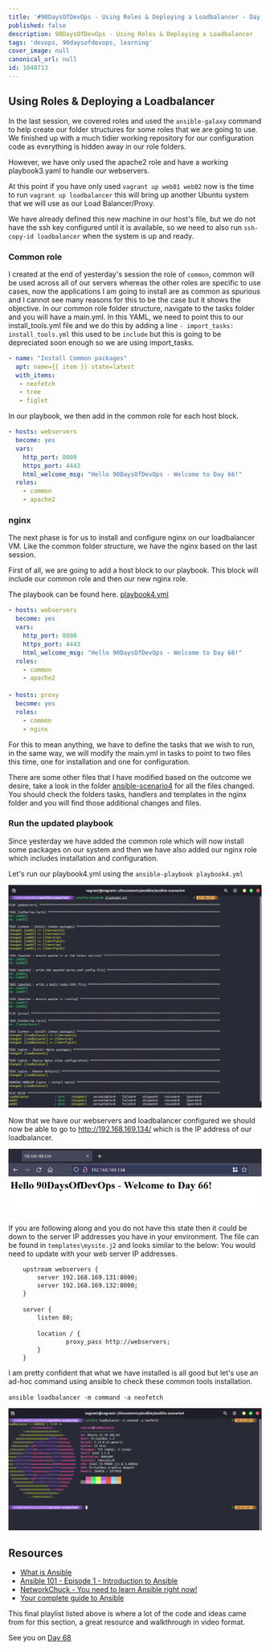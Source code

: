 ```yaml
---
title: '#90DaysOfDevOps - Using Roles & Deploying a Loadbalancer - Day 67'
published: false
description: 90DaysOfDevOps - Using Roles & Deploying a Loadbalancer
tags: 'devops, 90daysofdevops, learning'
cover_image: null
canonical_url: null
id: 1048713
---
```


## Using Roles & Deploying a Loadbalancer

In the last session, we covered roles and used the `ansible-galaxy` command to help create our folder structures for some roles that we are going to use. We finished up with a much tidier working repository for our configuration code as everything is hidden away in our role folders.

However, we have only used the apache2 role and have a working playbook3.yaml to handle our webservers.

At this point if you have only used `vagrant up web01 web02` now is the time to run `vagrant up loadbalancer` this will bring up another Ubuntu system that we will use as our Load Balancer/Proxy.

We have already defined this new machine in our host's file, but we do not have the ssh key configured until it is available, so we need to also run `ssh-copy-id loadbalancer` when the system is up and ready.

### Common role

I created at the end of yesterday's session the role of `common`, common will be used across all of our servers whereas the other roles are specific to use cases, now the applications I am going to install are as common as spurious and I cannot see many reasons for this to be the case but it shows the objective. In our common role folder structure, navigate to the tasks folder and you will have a main.yml. In this YAML, we need to point this to our install_tools.yml file and we do this by adding a line `- import_tasks: install_tools.yml` this used to be `include` but this is going to be depreciated soon enough so we are using import_tasks.

```Yaml
- name: "Install Common packages"
  apt: name={{ item }} state=latest
  with_items:
   - neofetch
   - tree
   - figlet
```

In our playbook, we then add in the common role for each host block.

```Yaml
- hosts: webservers
  become: yes
  vars:
    http_port: 8000
    https_port: 4443
    html_welcome_msg: "Hello 90DaysOfDevOps - Welcome to Day 66!"
  roles:
    - common
    - apache2
```

### nginx

The next phase is for us to install and configure nginx on our loadbalancer VM. Like the common folder structure, we have the nginx based on the last session.

First of all, we are going to add a host block to our playbook. This block will include our common role and then our new nginx role.

The playbook can be found here. [playbook4.yml](Days/../Configmgmt/ansible-scenario4/playbook4.yml)

```Yaml
- hosts: webservers
  become: yes
  vars:
    http_port: 8000
    https_port: 4443
    html_welcome_msg: "Hello 90DaysOfDevOps - Welcome to Day 66!"
  roles:
    - common
    - apache2

- hosts: proxy
  become: yes
  roles:
    - common
    - nginx
```

For this to mean anything, we have to define the tasks that we wish to run, in the same way, we will modify the main.yml in tasks to point to two files this time, one for installation and one for configuration.

There are some other files that I have modified based on the outcome we desire, take a look in the folder [ansible-scenario4](Days/Configmgmt/ansible-scenario4) for all the files changed. You should check the folders tasks, handlers and templates in the nginx folder and you will find those additional changes and files.

### Run the updated playbook

Since yesterday we have added the common role which will now install some packages on our system and then we have also added our nginx role which includes installation and configuration.

Let's run our playbook4.yml using the `ansible-playbook playbook4.yml`

![](Images/Day67_config1.png)

Now that we have our webservers and loadbalancer configured we should now be able to go to http://192.168.169.134/ which is the IP address of our loadbalancer.

![](Images/Day67_config2.png)

If you are following along and you do not have this state then it could be down to the server IP addresses you have in your environment. The file can be found in `templates\mysite.j2` and looks similar to the below: You would need to update with your web server IP addresses.

```J2
    upstream webservers {
        server 192.168.169.131:8000;
        server 192.168.169.132:8000;
    }

    server {
        listen 80;

        location / {
                proxy_pass http://webservers;
        }
    }
```

I am pretty confident that what we have installed is all good but let's use an ad-hoc command using ansible to check these common tools installation.

`ansible loadbalancer -m command -a neofetch`

![](Images/Day67_config3.png)

## Resources

- [What is Ansible](https://www.youtube.com/watch?v=1id6ERvfozo)
- [Ansible 101 - Episode 1 - Introduction to Ansible](https://www.youtube.com/watch?v=goclfp6a2IQ)
- [NetworkChuck - You need to learn Ansible right now!](https://www.youtube.com/watch?v=5hycyr-8EKs&t=955s)
- [Your complete guide to Ansible](https://www.youtube.com/playlist?list=PLnFWJCugpwfzTlIJ-JtuATD2MBBD7_m3u)

This final playlist listed above is where a lot of the code and ideas came from for this section, a great resource and walkthrough in video format.

See you on [Day 68](day68.md)

